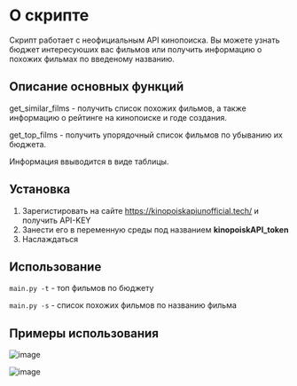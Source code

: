 # О скрипте
Скрипт работает с неофициальным API кинопоиска. Вы можете узнать бюджет интересуюших вас фильмов или получить информацию о похожих фильмах по введеному названию.

## Описание основных функций
get_similar_films - получить список похожих фильмов, а также информацию о рейтинге на кинопоиске и годе создания.

get_top_films - получить упорядочный список фильмов по убыванию их бюджета.

Информация ввыводится в виде таблицы.

## Установка
1. Зарегистировать на сайте https://kinopoiskapiunofficial.tech/ и получить API-KEY
2. Занести его в переменную среды под названием **kinopoiskAPI_token**
3. Наслаждаться

## Использование
`main.py -t` - топ фильмов по бюджету

`main.py -s` - список похожих фильмов по названию фильма

## Примеры использования
![image](https://user-images.githubusercontent.com/70903393/173241606-74c70811-e1d1-410f-a505-d2edb50c9d80.png)

![image](https://user-images.githubusercontent.com/70903393/173241635-ea231534-6b80-4dae-9ba8-d4d1d0f0052d.png)

